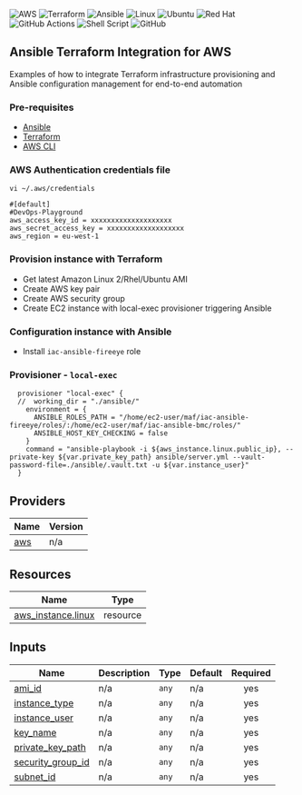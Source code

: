 ![AWS](https://img.shields.io/badge/AWS-%23FF9900.svg?style=for-the-badge&logo=amazon-aws&logoColor=white)
![Terraform](https://img.shields.io/badge/terraform-%235835CC.svg?style=for-the-badge&logo=terraform&logoColor=white)
![Ansible](https://img.shields.io/badge/ansible-%231A1918.svg?style=for-the-badge&logo=ansible&logoColor=white)
![Linux](https://img.shields.io/badge/Linux-FCC624?style=for-the-badge&logo=linux&logoColor=black)
![Ubuntu](https://img.shields.io/badge/Ubuntu-E95420?style=for-the-badge&logo=ubuntu&logoColor=white)
![Red Hat](https://img.shields.io/badge/Red%20Hat-EE0000?style=for-the-badge&logo=redhat&logoColor=white)
![GitHub Actions](https://img.shields.io/badge/github%20actions-%232671E5.svg?style=for-the-badge&logo=githubactions&logoColor=white)
![Shell Script](https://img.shields.io/badge/shell_script-%23121011.svg?style=for-the-badge&logo=gnu-bash&logoColor=white)
![GitHub](https://img.shields.io/badge/github-%23121011.svg?style=for-the-badge&logo=github&logoColor=white)

## Ansible Terraform Integration for AWS

Examples of how to integrate Terraform infrastructure provisioning and Ansible configuration management for end-to-end automation

### Pre-requisites
- [Ansible](https://docs.ansible.com/ansible/latest/installation_guide/intro_installation.html)
- [Terraform](https://www.terraform.io/downloads)
- [AWS CLI](https://docs.aws.amazon.com/cli/latest/userguide/getting-started-install.html)

### AWS Authentication credentials file

`vi ~/.aws/credentials`

```
#[default]
#DevOps-Playground
aws_access_key_id = xxxxxxxxxxxxxxxxxxxx
aws_secret_access_key = xxxxxxxxxxxxxxxxxxx
aws_region = eu-west-1
```

### Provision instance with Terraform

* Get latest Amazon Linux 2/Rhel/Ubuntu AMI
* Create AWS key pair
* Create AWS security group
* Create EC2 instance with local-exec provisioner triggering Ansible

### Configuration instance with Ansible

* Install `iac-ansible-fireeye` role

### Provisioner - `local-exec`

```
  provisioner "local-exec" {
  //  working_dir = "./ansible/"
    environment = { 
      ANSIBLE_ROLES_PATH = "/home/ec2-user/maf/iac-ansible-fireeye/roles/:/home/ec2-user/maf/iac-ansible-bmc/roles/"
      ANSIBLE_HOST_KEY_CHECKING = false
    }
    command = "ansible-playbook -i ${aws_instance.linux.public_ip}, --private-key ${var.private_key_path} ansible/server.yml --vault-password-file=./ansible/.vault.txt -u ${var.instance_user}"
  }

```

## Providers

| Name | Version |
|------|---------|
| <a name="provider_aws"></a> [aws](#provider\_aws) | n/a |

## Resources

| Name | Type |
|------|------|
| [aws_instance.linux](https://registry.terraform.io/providers/hashicorp/aws/latest/docs/resources/instance) | resource |

## Inputs

| Name | Description | Type | Default | Required |
|------|-------------|------|---------|:--------:|
| <a name="input_ami_id"></a> [ami\_id](#input\_ami\_id) | n/a | `any` | n/a | yes |
| <a name="input_instance_type"></a> [instance\_type](#input\_instance\_type) | n/a | `any` | n/a | yes |
| <a name="input_instance_user"></a> [instance\_user](#input\_instance\_user) | n/a | `any` | n/a | yes |
| <a name="input_key_name"></a> [key\_name](#input\_key\_name) | n/a | `any` | n/a | yes |
| <a name="input_private_key_path"></a> [private\_key\_path](#input\_private\_key\_path) | n/a | `any` | n/a | yes |
| <a name="input_security_group_id"></a> [security\_group\_id](#input\_security\_group\_id) | n/a | `any` | n/a | yes |
| <a name="input_subnet_id"></a> [subnet\_id](#input\_subnet\_id) | n/a | `any` | n/a | yes |


